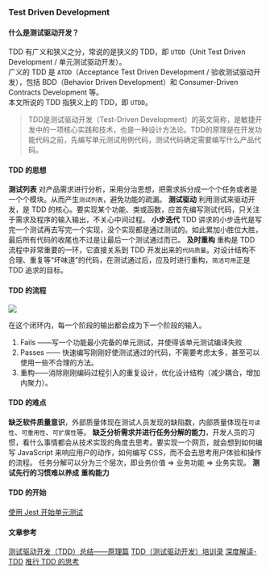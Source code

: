 ### Test Driven Development

#### 什么是测试驱动开发？
TDD 有广义和狭义之分，常说的是狭义的 TDD，即 ``UTDD``（Unit Test Driven Development / 单元测试驱动开发）。<br>
广义的 TDD 是 `ATDD`（Acceptance Test Driven Development / 验收测试驱动开发），包括 BDD（Behavior Driven Development）和 Consumer-Driven Contracts Development 等。<br>
本文所说的 TDD 指狭义上的 TDD，即 `UTDD`。
>  TDD是测试驱动开发（Test-Driven Development）的英文简称，是敏捷开发中的一项核心实践和技术，也是一种设计方法论。TDD的原理是在开发功能代码之前，先编写单元测试用例代码，测试代码确定需要编写什么产品代码。

#### TDD 的思想
**测试列表**
对产品需求进行分析，采用分治思想，把需求拆分成一个个任务或者是一个个模块。从而产生`测试列表`，避免功能的疏漏。
**测试驱动**
利用测试来驱动开发，是 TDD 的核心。要实现某个功能、类或函数，应首先编写测试代码，只关注于需求及程序的输入输出，不关心中间过程。
**小步迭代**
TDD 讲求的小步迭代是写完一个测试再去写完一个实现，没个实现都是通过测试的。如此累加小胜位大胜，最后所有代码的收尾也不过是让最后一个测试通过而已。
**及时重构**
重构是 TDD 流程中非常重要的一环，它直接关系到 TDD 开发出来的`代码质量`。对设计结构不合理、重复等“坏味道”的代码，在测试通过后，应及时进行重构，`简洁可用`正是 TDD 追求的目标。

#### TDD 的流程
![](./_image/2021-01-14/2021-01-14-16-17-59.jpg)

在这个闭环内，每一个阶段的输出都会成为下一个阶段的输入。
1. Fails ——写一个功能最小完备的单元测试，并使得该单元测试编译失败
2. Passes —— 快速编写刚刚好使测试通过的代码，不需要考虑太多，甚至可以使用一些不合理的方法。
3. 重构——消除刚刚编码过程引入的重复设计，优化设计结构（减少耦合，增加内聚力）。

#### TDD 的难点
**缺乏软件质量意识**，外部质量体现在测试人员发现的缺陷数，内部质量体现在`可读性`、`可重用性`、`可扩展性`等。
**缺乏分析需求并进行任务分解的能力**，开发人员的习惯，看什么事情都会从技术实现的角度去思考。要实现一个网页，就会想到如何编写 JavaScript 来响应用户的动作，如何编写 CSS，而不会去思考用户体验和操作的流程。
任务分解可以分为三个层次，即业务价值 => 业务功能 => 业务实现。
**测试先行的习惯难以养成**
**重构能力**

#### TDD 的开始
[使用 Jest 开始单元测试](http://www.zhangkai.show/?p=217)

#### 文章参考
[测试驱动开发（TDD）总结——原理篇](https://juejin.cn/post/6844903780970921991#heading-10)
[TDD（测试驱动开发）培训录](https://www.cnblogs.com/whitewolf/p/4205761.html)
[深度解读-TDD](https://www.jianshu.com/p/62f16cd4fef3)
[推行 TDD 的思考](http://agiledon.github.io/blog/2013/12/25/thought-about-applying-tdd/)
